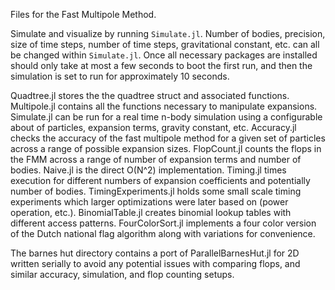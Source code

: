 Files for the Fast Multipole Method.

Simulate and visualize by running `Simulate.jl`. Number of bodies, precision, size of time steps, number of time steps, gravitational constant, etc. can all be changed within `Simulate.jl`. Once all necessary packages are installed should only take at most a few seconds to boot the first run, and then the simulation is set to run for approximately 10 seconds.

Quadtree.jl stores the the quadtree struct and associated functions.
Multipole.jl contains all the functions necessary to manipulate expansions.
Simulate.jl can be run for a real time n-body simulation using a configurable about of particles, expansion terms, gravity constant, etc.
Accuracy.jl checks the accuracy of the fast multipole method for a given set of particles across a range of possible expansion sizes.
FlopCount.jl counts the flops in the FMM across a range of number of expansion terms and number of bodies.
Naive.jl is the direct O(N^2) implementation.
Timing.jl times execution for different numbers of expansion coefficients and potentially number of bodies.
TimingExperiments.jl holds some small scale timing experiments which larger optimizations were later based on (power operation, etc.).
BinomialTable.jl creates binomial lookup tables with different  access patterns.
FourColorSort.jl implements a four color version of the Dutch national flag algorithm along with variations for convenience.

The barnes hut directory contains a port of ParallelBarnesHut.jl for 2D written serially to avoid any potential issues with comparing flops,
and similar accuracy, simulation, and flop counting setups.
